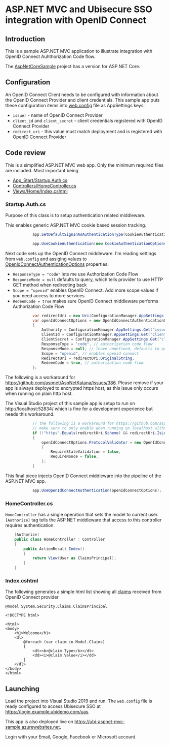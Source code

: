 # ASP.NET MVC and Ubisecure SSO integration with OpenID Connect

## Introduction

This is a sample ASP.NET MVC application to illustrate integration with OpenID Connect Auhthorization Code flow.

The [AspNetCoreSample](../../../AspNetCoreSample) project has a version for ASP.NET Core.

## Configuration

An OpenID Connect Client needs to be configured with information about the OpenID Connect Provider and client credentials. This sample app puts these configuration items into [web.config](Web.config) file as AppSettings keys:

* `issuer` - name of OpenID Connect Provider
* `client_id` and `client_secret` - client credentials registered with OpenID Connect Provider 
* `redirect_uri` - this value must match deployment and is registered with OpenID Connect Provider

## Code review

This is a simplified ASP.NET MVC web app. Only the minimum required files are included. Most important being

* [App_Start/Startup.Auth.cs](App_Start/Startup.Auth.cs)
* [Controllers/HomeController.cs](Controllers/HomeController.cs)
* [Views/Home/Index.cshtml](Views/Home/Index.cshtml)

### Startup.Auth.cs

Purpose of this class is to setup authentication related middleware. 

This enables generic ASP.NET MVC cookie based session tracking. 

```c#
            app.SetDefaultSignInAsAuthenticationType(CookieAuthenticationDefaults.AuthenticationType);

            app.UseCookieAuthentication(new CookieAuthenticationOptions());
```

Next code sets up the OpenID Connect middleware. I'm reading settings from `web.config` and assiging values to [OpenIdConnectAuthenticationOptions](https://docs.microsoft.com/en-us/dotnet/api/microsoft.owin.security.openidconnect.openidconnectauthenticationoptions) properties. 

* `ResponseType = "code"` lets me use Authorization Code Flow
* `ResponseMode = null` defaults to query, which tells provider to use HTTP GET method when redirecting back
* `Scope = "openid"` enables OpenID Connect. Add more scope values if you need access to more services
* `RedeemCode = true` makes sure OpenID Connect middleware performs Authorization Code Flow

```c#
            var redirectUri = new Uri(ConfigurationManager.AppSettings.Get("redirect_uri"));
            var openIdConnectOptions = new OpenIdConnectAuthenticationOptions
            {
                Authority = ConfigurationManager.AppSettings.Get("issuer"),
                ClientId = ConfigurationManager.AppSettings.Get("client_id"),
                ClientSecret = ConfigurationManager.AppSettings.Get("client_secret"),
                ResponseType = "code", // authorization code flow
                ResponseMode = null, // leave undefined, defaults to query
                Scope = "openid", // enables openid connect
                RedirectUri = redirectUri.OriginalString,
                RedeemCode = true, // authorization code flow
            };
```

The following is a workaround for https://github.com/aspnet/AspNetKatana/issues/386. Please remove if your app is always deployed to encrypted https host, as this issue only occurs when running on plain http host. 

The Visual Studio project of this sample app is setup to run on http://localhost:52834/ which is fine for a development experience but needs this workaround.

```c#
            // the following is a workaround for https://github.com/aspnet/AspNetKatana/issues/386
            // make sure to only enable when running on localhost without https
            if (!"https".Equals(redirectUri.Scheme) && redirectUri.IsLoopback)
            {
                openIdConnectOptions.ProtocolValidator = new OpenIdConnectProtocolValidator
                {
                    RequireStateValidation = false,
                    RequireNonce = false,
                };
            }
```

This final piece injects OpenID Connect middleware into the pipeline of the ASP.NET MVC app.

```c#
            app.UseOpenIdConnectAuthentication(openIdConnectOptions);
```

### HomeController.cs

`HomeController` has a single operation that sets the model to current user. `[Authorize]` tag tells the ASP.NET middleware that access to this controller requires authentication.

```c#
    [Authorize]
    public class HomeController : Controller
    {
        public ActionResult Index()
        {
            return View(User as ClaimsPrincipal);
        }
    }
```

### Index.cshtml

The following generates a simple html list showing all [claims](https://docs.microsoft.com/en-us/dotnet/api/system.security.claims.claimsprincipal) received from OpenID Connect provider

```cshtml
@model System.Security.Claims.ClaimsPrincipal

<!DOCTYPE html>

<html>
<body>
    <h1>Welcome</h1>
    <dl>
        @foreach (var claim in Model.Claims)
        {
            <dt><b>@claim.Type</b></dt>
            <dd><i>@claim.Value</i></dd>
        }
    </dl>
</body>
</html>
```

## Launching

Load the project into Visual Studio 2019 and run. The `web.config` file is ready configured to access Ubisecure SSO at https://login.example.ubidemo.com/uas.

This app is also deployed live on https://ubi-aspnet-mvc-sample.azurewebsites.net.

Login with your Email, Google, Facebook or Microsoft account.
